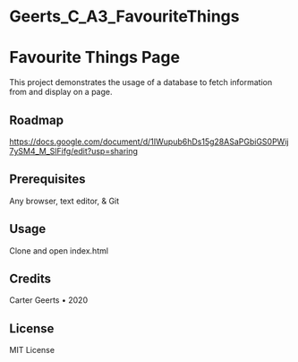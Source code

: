 # Geerts_C_A3_FavouriteThings

# Favourite Things Page
This project demonstrates the usage of a database to
fetch information from and display on a page.

## Roadmap
https://docs.google.com/document/d/1IWupub6hDs15g28ASaPGbiGS0PWij7ySM4_M_SlFifg/edit?usp=sharing

## Prerequisites

Any browser, text editor, & Git

## Usage

Clone and open index.html

## Credits

Carter Geerts • 2020

## License

MIT License
